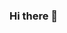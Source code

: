 ### Hi there 👋

<!--
**sardor-wd/sardor-wd** is a ✨ _special_ ✨ repository because its `README.md` (this file) appears on your GitHub profile.

- 📫 How to reach me: @sardor-wd

